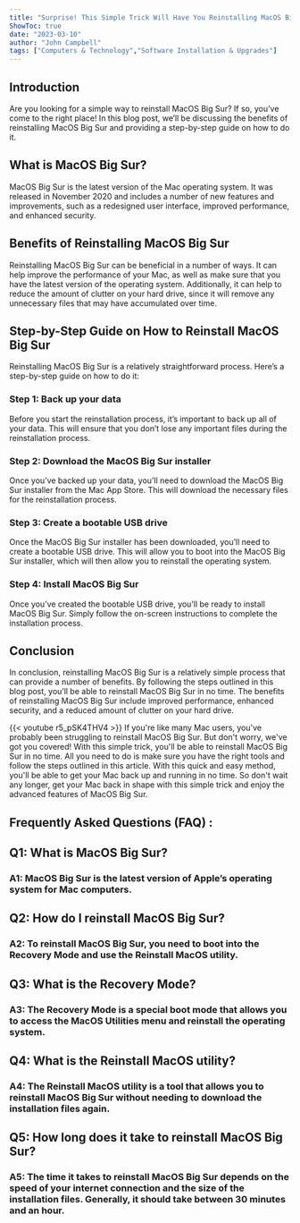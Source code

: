 ```yaml
---
title: "Surprise! This Simple Trick Will Have You Reinstalling MacOS Big Sur in No Time!"
ShowToc: true 
date: "2023-03-10"
author: "John Campbell" 
tags: ["Computers & Technology","Software Installation & Upgrades"]
---
```

## Introduction

Are you looking for a simple way to reinstall MacOS Big Sur? If so, you’ve come to the right place! In this blog post, we’ll be discussing the benefits of reinstalling MacOS Big Sur and providing a step-by-step guide on how to do it. 

## What is MacOS Big Sur?

MacOS Big Sur is the latest version of the Mac operating system. It was released in November 2020 and includes a number of new features and improvements, such as a redesigned user interface, improved performance, and enhanced security. 

## Benefits of Reinstalling MacOS Big Sur

Reinstalling MacOS Big Sur can be beneficial in a number of ways. It can help improve the performance of your Mac, as well as make sure that you have the latest version of the operating system. Additionally, it can help to reduce the amount of clutter on your hard drive, since it will remove any unnecessary files that may have accumulated over time. 

## Step-by-Step Guide on How to Reinstall MacOS Big Sur

Reinstalling MacOS Big Sur is a relatively straightforward process. Here’s a step-by-step guide on how to do it:

### Step 1: Back up your data

Before you start the reinstallation process, it’s important to back up all of your data. This will ensure that you don’t lose any important files during the reinstallation process. 

### Step 2: Download the MacOS Big Sur installer

Once you’ve backed up your data, you’ll need to download the MacOS Big Sur installer from the Mac App Store. This will download the necessary files for the reinstallation process. 

### Step 3: Create a bootable USB drive

Once the MacOS Big Sur installer has been downloaded, you’ll need to create a bootable USB drive. This will allow you to boot into the MacOS Big Sur installer, which will then allow you to reinstall the operating system. 

### Step 4: Install MacOS Big Sur

Once you’ve created the bootable USB drive, you’ll be ready to install MacOS Big Sur. Simply follow the on-screen instructions to complete the installation process. 

## Conclusion

In conclusion, reinstalling MacOS Big Sur is a relatively simple process that can provide a number of benefits. By following the steps outlined in this blog post, you’ll be able to reinstall MacOS Big Sur in no time. The benefits of reinstalling MacOS Big Sur include improved performance, enhanced security, and a reduced amount of clutter on your hard drive.

{{< youtube r5_pSK4THV4 >}} 
If you're like many Mac users, you've probably been struggling to reinstall MacOS Big Sur. But don't worry, we've got you covered! With this simple trick, you'll be able to reinstall MacOS Big Sur in no time. All you need to do is make sure you have the right tools and follow the steps outlined in this article. With this quick and easy method, you'll be able to get your Mac back up and running in no time. So don't wait any longer, get your Mac back in shape with this simple trick and enjoy the advanced features of MacOS Big Sur.

## Frequently Asked Questions (FAQ) :
<h2>Q1: What is MacOS Big Sur?</h2>

<h3>A1: MacOS Big Sur is the latest version of Apple’s operating system for Mac computers.</h3>

<h2>Q2: How do I reinstall MacOS Big Sur?</h2>

<h3>A2: To reinstall MacOS Big Sur, you need to boot into the Recovery Mode and use the Reinstall MacOS utility.</h3>

<h2>Q3: What is the Recovery Mode?</h2>

<h3>A3: The Recovery Mode is a special boot mode that allows you to access the MacOS Utilities menu and reinstall the operating system.</h3>

<h2>Q4: What is the Reinstall MacOS utility?</h2>

<h3>A4: The Reinstall MacOS utility is a tool that allows you to reinstall MacOS Big Sur without needing to download the installation files again.</h3>

<h2>Q5: How long does it take to reinstall MacOS Big Sur?</h2>

<h3>A5: The time it takes to reinstall MacOS Big Sur depends on the speed of your internet connection and the size of the installation files. Generally, it should take between 30 minutes and an hour.</h3>





